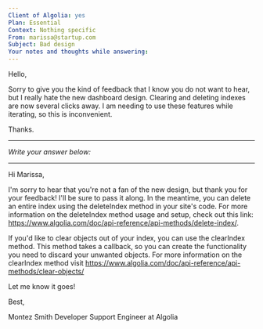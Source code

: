 ```yaml
---
Client of Algolia: yes
Plan: Essential
Context: Nothing specific
From: marissa@startup.com
Subject: Bad design
Your notes and thoughts while answering:
---
```


Hello,

Sorry to give you the kind of feedback that I know you do not want to hear, but I really hate the new dashboard design. Clearing and deleting indexes are now several clicks away. I am needing to use these features while iterating, so this is inconvenient.

Thanks.

---
_Write your answer below:_

---

Hi Marissa,

I'm sorry to hear that you're not a fan of the new design, but thank you for your feedback! I'll be sure to pass it along. In the meantime, you can delete an entire index using the deleteIndex method in your site's code. For more information on the deleteIndex method usage and setup, check out this link: https://www.algolia.com/doc/api-reference/api-methods/delete-index/. 

If you'd like to clear objects out of your index, you can use the clearIndex method. This method takes a callback, so you can create the functionality you need to discard your unwanted objects. For more information on the clearIndex method visit https://www.algolia.com/doc/api-reference/api-methods/clear-objects/

Let me know it goes!

Best,

Montez Smith
Developer Support Engineer at Algolia
